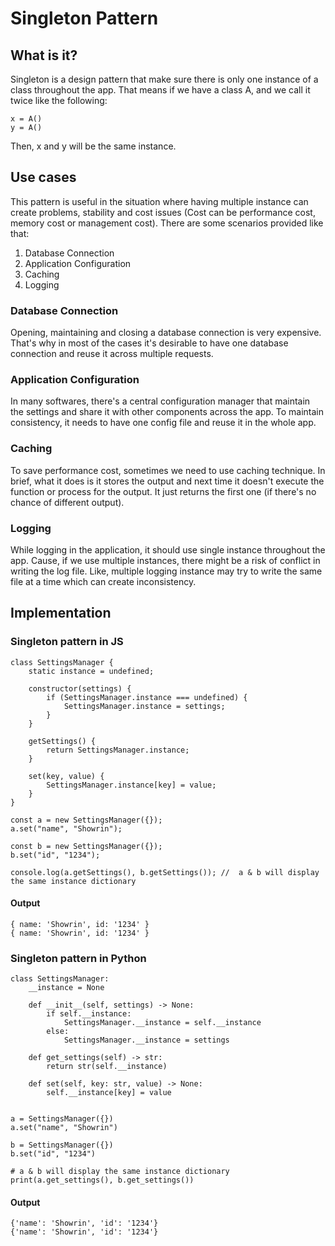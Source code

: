 # Singleton Pattern

## What is it?

Singleton is a design pattern that make sure there is only one instance of a class throughout the app. That means if we have a class A, and we call it twice like the following:

```
x = A()
y = A()
```

Then, x and y will be the same instance.

## Use cases

This pattern is useful in the situation where having multiple instance can create problems, stability and cost issues (Cost can be performance cost, memory cost or management cost). There are some scenarios provided like that:

1. Database Connection
2. Application Configuration
3. Caching
4. Logging

### Database Connection

Opening, maintaining and closing a database connection is very expensive. That's why in most of the cases it's desirable to have one database connection and reuse it across multiple requests.

### Application Configuration

In many softwares, there's a central configuration manager that maintain the settings and share it with other components across the app. To maintain consistency, it needs to have one config file and reuse it in the whole app.

### Caching

To save performance cost, sometimes we need to use caching technique. In brief, what it does is it stores the output and next time it doesn't execute the function or process for the output. It just returns the first one (if there's no chance of different output).

### Logging

While logging in the application, it should use single instance throughout the app. Cause, if we use multiple instances, there might be a risk of conflict in writing the log file. Like, multiple logging instance may try to write the same file at a time which can create inconsistency.

## Implementation

### Singleton pattern in JS

```
class SettingsManager {
	static instance = undefined;

	constructor(settings) {
		if (SettingsManager.instance === undefined) {
			SettingsManager.instance = settings;
		}
	}

	getSettings() {
		return SettingsManager.instance;
	}

	set(key, value) {
		SettingsManager.instance[key] = value;
	}
}

const a = new SettingsManager({});
a.set("name", "Showrin");

const b = new SettingsManager({});
b.set("id", "1234");

console.log(a.getSettings(), b.getSettings()); //  a & b will display the same instance dictionary

```

#### Output

```
{ name: 'Showrin', id: '1234' }
{ name: 'Showrin', id: '1234' }
```

### Singleton pattern in Python

```
class SettingsManager:
    __instance = None

    def __init__(self, settings) -> None:
        if self.__instance:
            SettingsManager.__instance = self.__instance
        else:
            SettingsManager.__instance = settings

    def get_settings(self) -> str:
        return str(self.__instance)

    def set(self, key: str, value) -> None:
        self.__instance[key] = value


a = SettingsManager({})
a.set("name", "Showrin")

b = SettingsManager({})
b.set("id", "1234")

# a & b will display the same instance dictionary
print(a.get_settings(), b.get_settings())

```

#### Output

```
{'name': 'Showrin', 'id': '1234'}
{'name': 'Showrin', 'id': '1234'}
```
